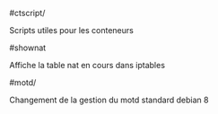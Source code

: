 
#ctscript/

Scripts utiles pour les conteneurs

#shownat

Affiche la table nat en cours dans iptables

#motd/

Changement de la gestion du motd standard debian 8
